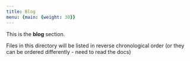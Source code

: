 ```yaml
---
title: Blog
menu: {main: {weight: 30}}
---
```


This is the **blog** section.

Files in this directory will be listed in reverse chronological order (or they can be ordered differently - need to read the docs)
